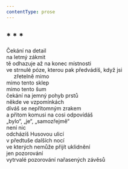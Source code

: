 ```yaml
---
contentType: prose
---
```


## \* \* \*

Čekání na detail  
na letmý zákmit  
tě odhazuje až na konec místnosti  
ve strnulé póze, kterou pak předvádíš, když jsi  
     zřetelně mimo  
mimo tento sklep  
mimo tento šum  
čekání na jemný pohyb prstů  
někde ve vzpomínkách  
díváš se nepřítomným zrakem  
a přitom komusi na cosi odpovídáš  
„bylo“, „je“, „samozřejmě“  
není nic  
odcházíš Husovou ulicí  
v předtuše dalších nocí  
ve kterých nemůže přijít uklidnění  
jen pozorování  
vytrvalé pozorování nařasených závěsů
